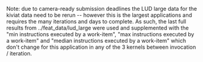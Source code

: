Note: due to camera-ready submission deadlines the LUD large data for the kiviat data need to be rerun -- however this is the largest applications and requires the many iterations and days to complete.
As such, the last full results from ../feat_data/lud_large were used and supplemented with the "min instructions executed by a work-item", "max instructions executed by a work-item" and "median instructions executed by a work-item" which don't change for this application in any of the 3 kernels between invocation / iteration.

